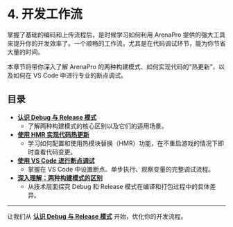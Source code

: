 # 4. 开发工作流

掌握了基础的编码和上传流程后，是时候学习如何利用 ArenaPro 提供的强大工具来提升你的开发效率了。一个顺畅的工作流，尤其是在代码调试环节，能为你节省大量的时间。

本章节将带你深入了解 ArenaPro 的两种构建模式、如何实现代码的“热更新”，以及如何在 VS Code 中进行专业的断点调试。

## 目录

- [**认识 Debug 与 Release 模式**](./debug.md)
  - 了解两种构建模式的核心区别以及它们的适用场景。
- [**使用 HMR 实现代码热更新**](./hmr.md)
  - 学习如何配置和使用热模块替换（HMR）功能，在不重启游戏的情况下即时查看代码变更。
- [**使用 VS Code 进行断点调试**](./debugger.md)
  - 掌握在 VS Code 中设置断点、单步执行、观察变量的完整调试流程。
- [**深入理解：两种构建模式的区别**](./compilationPrinciple.md)
  - 从技术层面探究 Debug 和 Release 模式在编译和打包过程中的具体差异。

---

让我们从 **[认识 Debug 与 Release 模式](./debug.md)** 开始，优化你的开发流程。

